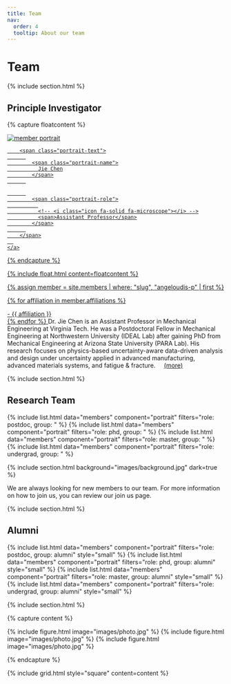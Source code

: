 ```yaml
---
title: Team
nav:
  order: 4
  tooltip: About our team
---
```

# Team


{% include section.html %}
## Principle Investigator

{% capture floatcontent %}


  <div class="portrait-wrapper">
    <a href="/sead/members/jie-chen.html" class="portrait" data-style="" aria-label="Jane Smith">
      <img src="/sead/images/team/jie-chen.jpg" class="portrait-image" alt="member portrait" loading="lazy" onerror="this.src = '/sead/images/fallback.svg'; this.onerror = null;">
  
      
        <span class="portrait-text">
          
            <span class="portrait-name">
              Jie Chen
            </span>
          
  
          
            <span class="portrait-role">
              
              <!-- <i class="icon fa-solid fa-microscope"></i> -->
              <span>Assistant Professor</span>
            </span>
          
        </span>
      
    </a>
  </div>

{% endcapture %}

{% include float.html content=floatcontent %}


{% assign member = site.members | where: "slug", "angeloudis-p" | first %}

{% for affiliation in member.affiliations %}
<p style="margin: 0.1px; "> -  {{ affiliation }} </p>
{% endfor %}


<a style="text-decoration: none; color: inherit;" href="/sead/members/jie-chen.html">
Dr. Jie Chen is an Assistant Professor in Mechanical Engineering at Virginia Tech. He was a Postdoctoral Fellow in Mechanical Engineering at Northwestern University (IDEAL Lab) after gaining PhD from Mechanical Engineering at Arizona State University (PARA Lab). His research focuses on physics-based uncertainty-aware data-driven analysis and design under uncertainty applied in advanced manufacturing, advanced materials systems, and fatigue & fracture. &nbsp;&nbsp;&nbsp;
 <a href="/sead/members/jie-chen.html">(more)</a>



{% include section.html %}
## Research Team
{% include list.html data="members" component="portrait" filters="role: postdoc, group: " %}
{% include list.html data="members" component="portrait" filters="role: phd, group: " %}
{% include list.html data="members" component="portrait" filters="role: master, group: " %}
{% include list.html data="members" component="portrait" filters="role: undergrad, group: " %}

{% include section.html background="images/background.jpg" dark=true %}

We are always looking for new members to our team. For more information on how to join us, you can review our join us page.

{% include section.html %}
## Alumni
{% include list.html data="members" component="portrait" filters="role: postdoc, group: alumni" style="small" %}
{% include list.html data="members" component="portrait" filters="role: phd, group: alumni" style="small" %}
{% include list.html data="members" component="portrait" filters="role: master, group: alumni" style="small" %}
{% include list.html data="members" component="portrait" filters="role: undergrad, group: alumni" style="small" %}



{% include section.html %}

{% capture content %}

{% include figure.html image="images/photo.jpg" %}
{% include figure.html image="images/photo.jpg" %}
{% include figure.html image="images/photo.jpg" %}

{% endcapture %}

{% include grid.html style="square" content=content %}

